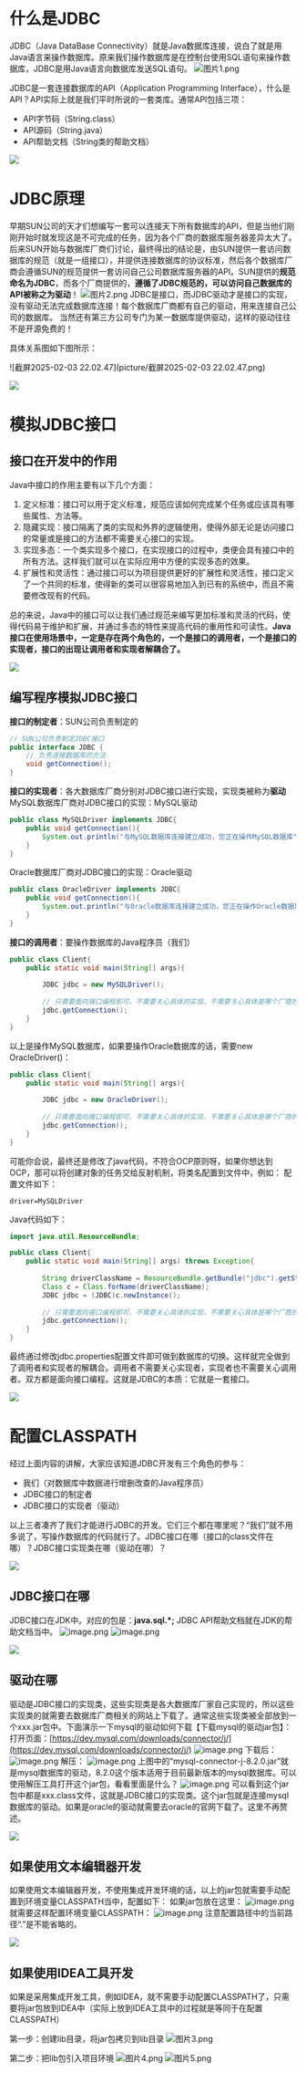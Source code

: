 # 什么是JDBC
JDBC（Java DataBase Connectivity）就是Java数据库连接，说白了就是用Java语言来操作数据库。原来我们操作数据库是在控制台使用SQL语句来操作数据库，JDBC是用Java语言向数据库发送SQL语句。
![图片1.png](https://cdn.nlark.com/yuque/0/2023/png/21376908/1701931262247-009be90f-6a0e-4e63-a1f1-6d6c96df65ce.png#averageHue=%23efe7f7&clientId=ucd4dfa1f-8793-4&from=paste&height=374&id=u7ed5bac8&originHeight=374&originWidth=657&originalType=binary&ratio=1&rotation=0&showTitle=false&size=136883&status=done&style=shadow&taskId=u2ff2f08f-57be-4241-9660-c991fa1d540&title=&width=657)

JDBC是一套连接数据库的API（Application Programming Interface），什么是API？API实际上就是我们平时所说的一套类库。通常API包括三项：

- API字节码（String.class）
- API源码（String.java）
- API帮助文档（String类的帮助文档）

![](https://cdn.nlark.com/yuque/0/2023/jpeg/21376908/1692002570088-3338946f-42b3-4174-8910-7e749c31e950.jpeg#averageHue=%23f9f8f8&from=url&id=acVGP&originHeight=78&originWidth=1400&originalType=binary&ratio=1&rotation=0&showTitle=false&status=done&style=shadow&title=)
# JDBC原理
早期SUN公司的天才们想编写一套可以连接天下所有数据库的API，但是当他们刚刚开始时就发现这是不可完成的任务，因为各个厂商的数据库服务器差异太大了。后来SUN开始与数据库厂商们讨论，最终得出的结论是，由SUN提供一套访问数据库的规范（就是一组接口），并提供连接数据库的协议标准，然后各个数据库厂商会遵循SUN的规范提供一套访问自己公司数据库服务器的API。SUN提供的**规范命名为JDBC**，而各个厂商提供的，**遵循了JDBC规范的，可以访问自己数据库的API被称之为驱动**！
![图片2.png](https://cdn.nlark.com/yuque/0/2023/png/21376908/1701931393355-983a997d-c44c-4a48-b1b0-91b281b5a98b.png#averageHue=%23e9e9e8&clientId=ucd4dfa1f-8793-4&from=paste&height=308&id=u158f2a18&originHeight=308&originWidth=610&originalType=binary&ratio=1&rotation=0&showTitle=false&size=139132&status=done&style=shadow&taskId=u23552590-5180-4cee-9959-f9a4b44c308&title=&width=610)
JDBC是接口，而JDBC驱动才是接口的实现，没有驱动无法完成数据库连接！每个数据库厂商都有自己的驱动，用来连接自己公司的数据库。
当然还有第三方公司专门为某一数据库提供驱动，这样的驱动往往不是开源免费的！

具体关系图如下图所示：

![截屏2025-02-03 22.02.47](picture/截屏2025-02-03 22.02.47.png)

![](https://cdn.nlark.com/yuque/0/2023/jpeg/21376908/1692002570088-3338946f-42b3-4174-8910-7e749c31e950.jpeg#averageHue=%23f9f8f8&from=url&id=jfU6l&originHeight=78&originWidth=1400&originalType=binary&ratio=1&rotation=0&showTitle=false&status=done&style=shadow&title=)
# 模拟JDBC接口
## 接口在开发中的作用
Java中接口的作用主要有以下几个方面：

1.  定义标准：接口可以用于定义标准，规范应该如何完成某个任务或应该具有哪些属性、方法等。 
2.  隐藏实现：接口隔离了类的实现和外界的逻辑使用，使得外部无论是访问接口的常量或是接口的方法都不需要关心接口的实现。 
3.  实现多态：一个类实现多个接口，在实现接口的过程中，类便会具有接口中的所有方法。这样我们就可以在实际应用中方便的实现多态的效果。 
4.  扩展性和灵活性：通过接口可以为项目提供更好的扩展性和灵活性，接口定义了一个共同的标准，使得新的类可以很容易地加入到已有的系统中，而且不需要修改现有的代码。 

总的来说，Java中的接口可以让我们通过规范来编写更加标准和灵活的代码，使得代码易于维护和扩展，并通过多态的特性来提高代码的重用性和可读性。**Java接口在使用场景中，一定是存在两个角色的，一个是接口的调用者，一个是接口的实现者，接口的出现让调用者和实现者解耦合了。**

![](https://cdn.nlark.com/yuque/0/2023/jpeg/21376908/1692002570088-3338946f-42b3-4174-8910-7e749c31e950.jpeg#averageHue=%23f9f8f8&from=url&id=nA5ZY&originHeight=78&originWidth=1400&originalType=binary&ratio=1&rotation=0&showTitle=false&status=done&style=shadow&title=)
## 编写程序模拟JDBC接口
**接口的制定者**：SUN公司负责制定的
```java
// SUN公司负责制定JDBC接口
public interface JDBC {
    // 负责连接数据库的方法
    void getConnection();
}
```

**接口的实现者**：各大数据库厂商分别对JDBC接口进行实现，实现类被称为**驱动**
MySQL数据库厂商对JDBC接口的实现：MySQL驱动
```java
public class MySQLDriver implements JDBC{
    public void getConnection(){
        System.out.println("与MySQL数据库连接建立成功，您正在操作MySQL数据库");
    }
}
```
Oracle数据库厂商对JDBC接口的实现：Oracle驱动
```java
public class OracleDriver implements JDBC{
    public void getConnection(){
        System.out.println("与Oracle数据库连接建立成功，您正在操作Oracle数据库");
    }
}
```

**接口的调用者**：要操作数据库的Java程序员（我们）
```java
public class Client{
    public static void main(String[] args){
        
        JDBC jdbc = new MySQLDriver();
        
        // 只需要面向接口编程即可，不需要关心具体的实现，不需要关心具体是哪个厂商的数据库
        jdbc.getConnection();
    }
}
```
以上是操作MySQL数据库，如果要操作Oracle数据库的话，需要new OracleDriver()：
```java
public class Client{
    public static void main(String[] args){
        
        JDBC jdbc = new OracleDriver();
        
        // 只需要面向接口编程即可，不需要关心具体的实现，不需要关心具体是哪个厂商的数据库
        jdbc.getConnection();
    }
}
```
可能你会说，最终还是修改了java代码，不符合OCP原则呀，如果你想达到OCP，那可以将创建对象的任务交给反射机制，将类名配置到文件中，例如：
配置文件如下：
```properties
driver=MySQLDriver
```
Java代码如下：
```java
import java.util.ResourceBundle;

public class Client{
    public static void main(String[] args) throws Exception{
        
        String driverClassName = ResourceBundle.getBundle("jdbc").getString("driver");
        Class c = Class.forName(driverClassName);
        JDBC jdbc = (JDBC)c.newInstance();
        
        // 只需要面向接口编程即可，不需要关心具体的实现，不需要关心具体是哪个厂商的数据库
        jdbc.getConnection();
    }
}
```
最终通过修改jdbc.properties配置文件即可做到数据库的切换。这样就完全做到了调用者和实现者的解耦合。调用者不需要关心实现者，实现者也不需要关心调用者。双方都是面向接口编程。这就是JDBC的本质：它就是一套接口。

![](https://cdn.nlark.com/yuque/0/2023/jpeg/21376908/1692002570088-3338946f-42b3-4174-8910-7e749c31e950.jpeg#averageHue=%23f9f8f8&from=url&id=h2q4g&originHeight=78&originWidth=1400&originalType=binary&ratio=1&rotation=0&showTitle=false&status=done&style=shadow&title=)
# 配置CLASSPATH
经过上面内容的讲解，大家应该知道JDBC开发有三个角色的参与：

- 我们（对数据库中数据进行增删改查的Java程序员）
- JDBC接口的制定者
- JDBC接口的实现者（驱动）

以上三者凑齐了我们才能进行JDBC的开发。它们三个都在哪里呢？“我们”就不用多说了，写操作数据库的代码就行了。JDBC接口在哪（接口的class文件在哪）？JDBC接口实现类在哪（驱动在哪）？

![](https://cdn.nlark.com/yuque/0/2023/jpeg/21376908/1692002570088-3338946f-42b3-4174-8910-7e749c31e950.jpeg#averageHue=%23f9f8f8&from=url&id=ZFsNv&originHeight=78&originWidth=1400&originalType=binary&ratio=1&rotation=0&showTitle=false&status=done&style=shadow&title=)
## JDBC接口在哪
JDBC接口在JDK中。对应的包是：**java.sql.*;**
JDBC API帮助文档就在JDK的帮助文档当中。
![image.png](https://cdn.nlark.com/yuque/0/2023/png/21376908/1701939712048-f4487a29-3eb7-494f-b7c0-b72c6c0c03ad.png#averageHue=%23f2f2f2&clientId=u88d51c01-0843-4&from=paste&height=258&id=u2929644e&originHeight=258&originWidth=422&originalType=binary&ratio=1&rotation=0&showTitle=false&size=21472&status=done&style=shadow&taskId=u3924f2fb-b1a5-4961-ae9f-35e5a0fbabb&title=&width=422)
![image.png](https://cdn.nlark.com/yuque/0/2023/png/21376908/1701939824373-e1c98bbf-cc6a-44c0-95b6-d2c3a0ecbf52.png#averageHue=%23434541&clientId=u88d51c01-0843-4&from=paste&height=793&id=u969d5906&originHeight=793&originWidth=473&originalType=binary&ratio=1&rotation=0&showTitle=false&size=29261&status=done&style=shadow&taskId=u2686a26a-bd60-4c00-af46-2beeceb81d7&title=&width=473)

![](https://cdn.nlark.com/yuque/0/2023/jpeg/21376908/1692002570088-3338946f-42b3-4174-8910-7e749c31e950.jpeg#averageHue=%23f9f8f8&from=url&id=pYLed&originHeight=78&originWidth=1400&originalType=binary&ratio=1&rotation=0&showTitle=false&status=done&style=shadow&title=)
## 驱动在哪
驱动是JDBC接口的实现类，这些实现类是各大数据库厂家自己实现的，所以这些实现类的就需要去数据库厂商相关的网站上下载了。通常这些实现类被全部放到一个xxx.jar包中。下面演示一下mysql的驱动如何下载【下载mysql的驱动jar包】：
打开页面：[https://dev.mysql.com/downloads/connector/j/](https://dev.mysql.com/downloads/connector/j/)
![image.png](https://cdn.nlark.com/yuque/0/2023/png/21376908/1701940874635-9b10510f-2f00-4b7e-9b35-36425eaa9457.png#averageHue=%23e2c193&clientId=u88d51c01-0843-4&from=paste&height=839&id=u969fd07e&originHeight=839&originWidth=1118&originalType=binary&ratio=1&rotation=0&showTitle=false&size=85771&status=done&style=shadow&taskId=u4544a600-db3b-4560-a3d2-9dc9cad3730&title=&width=1118)
下载后：
![image.png](https://cdn.nlark.com/yuque/0/2023/png/21376908/1701940923947-24cc167c-8fc4-4afa-92fd-9fab33ab6226.png#averageHue=%23fbfaf8&clientId=u88d51c01-0843-4&from=paste&height=46&id=u84c583c0&originHeight=46&originWidth=255&originalType=binary&ratio=1&rotation=0&showTitle=false&size=1871&status=done&style=none&taskId=ub85fd9f4-77df-4219-8ae1-9ec14c6d3ab&title=&width=255)
解压：
![image.png](https://cdn.nlark.com/yuque/0/2023/png/21376908/1701940961500-9a610263-604c-4001-9020-98151a6bfc99.png#averageHue=%23fbf5f3&clientId=u88d51c01-0843-4&from=paste&height=196&id=u4a9d485d&originHeight=196&originWidth=239&originalType=binary&ratio=1&rotation=0&showTitle=false&size=6234&status=done&style=shadow&taskId=u189b1d51-0178-4527-acad-26b527a382c&title=&width=239)
上图中的“mysql-connector-j-8.2.0.jar”就是mysql数据库的驱动，8.2.0这个版本适用于目前最新版本的mysql数据库。可以使用解压工具打开这个jar包，看看里面是什么？
![image.png](https://cdn.nlark.com/yuque/0/2023/png/21376908/1701941060668-654b02a2-956a-4765-87be-8be10997ce0a.png#averageHue=%23f9f4f1&clientId=u88d51c01-0843-4&from=paste&height=581&id=u4969b92c&originHeight=581&originWidth=451&originalType=binary&ratio=1&rotation=0&showTitle=false&size=25066&status=done&style=shadow&taskId=u4276fdb4-72f6-497c-9a1b-73c4c2a7b57&title=&width=451)
可以看到这个jar包中都是xxx.class文件，这就是JDBC接口的实现类。这个jar包就是连接mysql数据库的驱动。如果是oracle的驱动就需要去oracle的官网下载了。这里不再赘述。

![](https://cdn.nlark.com/yuque/0/2023/jpeg/21376908/1692002570088-3338946f-42b3-4174-8910-7e749c31e950.jpeg#averageHue=%23f9f8f8&from=url&id=CqMSe&originHeight=78&originWidth=1400&originalType=binary&ratio=1&rotation=0&showTitle=false&status=done&style=shadow&title=)
## 如果使用文本编辑器开发
如果使用文本编辑器开发，不使用集成开发环境的话，以上的jar包就需要手动配置到环境变量CLASSPATH当中，配置如下：
如果jar包放在这里：
![image.png](https://cdn.nlark.com/yuque/0/2023/png/21376908/1701941355365-9101c03a-7016-463c-8860-f6cc41745553.png#averageHue=%23faf9f8&clientId=u88d51c01-0843-4&from=paste&height=264&id=ufa86982d&originHeight=264&originWidth=346&originalType=binary&ratio=1&rotation=0&showTitle=false&size=13160&status=done&style=shadow&taskId=uca5f8530-035e-49c4-ba75-c8c6eb426c4&title=&width=346)
就需要这样配置环境变量CLASSPATH：
![image.png](https://cdn.nlark.com/yuque/0/2023/png/21376908/1701941302115-b531f7d3-3a17-487e-a3fe-7168e4022d40.png#averageHue=%23f0efee&clientId=u88d51c01-0843-4&from=paste&height=177&id=u9af25ce2&originHeight=177&originWidth=651&originalType=binary&ratio=1&rotation=0&showTitle=false&size=8674&status=done&style=shadow&taskId=u1612016b-7741-45d3-bb17-43d00f24f94&title=&width=651)
注意配置路径中的当前路径“.”是不能省略的。

![](https://cdn.nlark.com/yuque/0/2023/jpeg/21376908/1692002570088-3338946f-42b3-4174-8910-7e749c31e950.jpeg#averageHue=%23f9f8f8&from=url&id=hmiOT&originHeight=78&originWidth=1400&originalType=binary&ratio=1&rotation=0&showTitle=false&status=done&style=shadow&title=)
## 如果使用IDEA工具开发
如果是采用集成开发工具，例如IDEA，就不需要手动配置CLASSPATH了，只需要将jar包放到IDEA中（实际上放到IDEA工具中的过程就是等同于在配置CLASSPATH）

第一步：创建lib目录，将jar包拷贝到lib目录
![图片3.png](https://cdn.nlark.com/yuque/0/2023/png/21376908/1701941544921-ebd72cf1-b7b1-4474-9044-5d5061e2cb16.png#averageHue=%23ebcca0&clientId=u88d51c01-0843-4&from=paste&height=140&id=ud0a37617&originHeight=140&originWidth=589&originalType=binary&ratio=1&rotation=0&showTitle=false&size=9818&status=done&style=shadow&taskId=u5cb4ad6c-346a-4cd4-b40a-8ecf431c14b&title=&width=589)

第二步：把lib包引入项目环境
![图片4.png](https://cdn.nlark.com/yuque/0/2023/png/21376908/1701941611962-8afef1cb-645e-4ae2-9c3b-63f374574806.png#averageHue=%23f1f1f1&clientId=u88d51c01-0843-4&from=paste&height=1326&id=u0dd3b46c&originHeight=1326&originWidth=2163&originalType=binary&ratio=1&rotation=0&showTitle=false&size=142476&status=done&style=shadow&taskId=ue03efd37-32eb-49c7-9420-92fae56ef8b&title=&width=2163)
![图片5.png](https://cdn.nlark.com/yuque/0/2023/png/21376908/1701941622028-54dee69e-3879-439a-a877-a994eea2ba26.png#averageHue=%23f5f2f1&clientId=u88d51c01-0843-4&from=paste&height=420&id=u1bf9c766&originHeight=420&originWidth=1104&originalType=binary&ratio=1&rotation=0&showTitle=false&size=22625&status=done&style=none&taskId=u5d922472-2932-4659-a9bb-a326a7bbb67&title=&width=1104)
